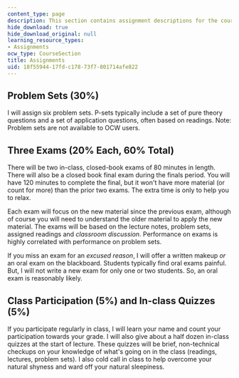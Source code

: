 ```yaml
---
content_type: page
description: This section contains assignment descriptions for the course.
hide_download: true
hide_download_original: null
learning_resource_types:
- Assignments
ocw_type: CourseSection
title: Assignments
uid: 18f55944-17fd-c178-73f7-801714afe822
---
```


Problem Sets (30%)
------------------

I will assign six problem sets. P-sets typically include a set of pure theory questions and a set of application questions, often based on readings. Note: Problem sets are not available to OCW users.

Three Exams (20% Each, 60% Total)
---------------------------------

There will be two in-class, closed-book exams of 80 minutes in length. There will also be a closed book final exam during the finals period. You will have 120 minutes to complete the final, but it won't have more material (or count for more) than the prior two exams. The extra time is only to help you to relax.

Each exam will focus on the new material since the previous exam, although of course you will need to understand the older material to apply the new material. The exams will be based on the lecture notes, problem sets, assigned readings and _classroom discussion_. Performance on exams is highly correlated with performance on problem sets.

If you miss an exam for an _excused reason_, I will offer a written makeup _or_ an oral exam on the blackboard. Students typically find oral exams painful. But, I will not write a new exam for only one or two students. So, an oral exam is reasonably likely.

Class Participation (5%) and In-class Quizzes (5%)
--------------------------------------------------

If you participate regularly in class, I will learn your name and count your participation towards your grade. I will also give about a half dozen in-class quizzes at the start of lecture. These quizzes will be brief, non-technical checkups on your knowledge of what's going on in the class (readings, lectures, problem sets). I also cold call in class to help overcome your natural shyness and ward off your natural sleepiness.